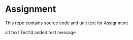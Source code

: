 # Assignment

This repo contains source code and unit test for Assignment

alt text Test13 added test message
